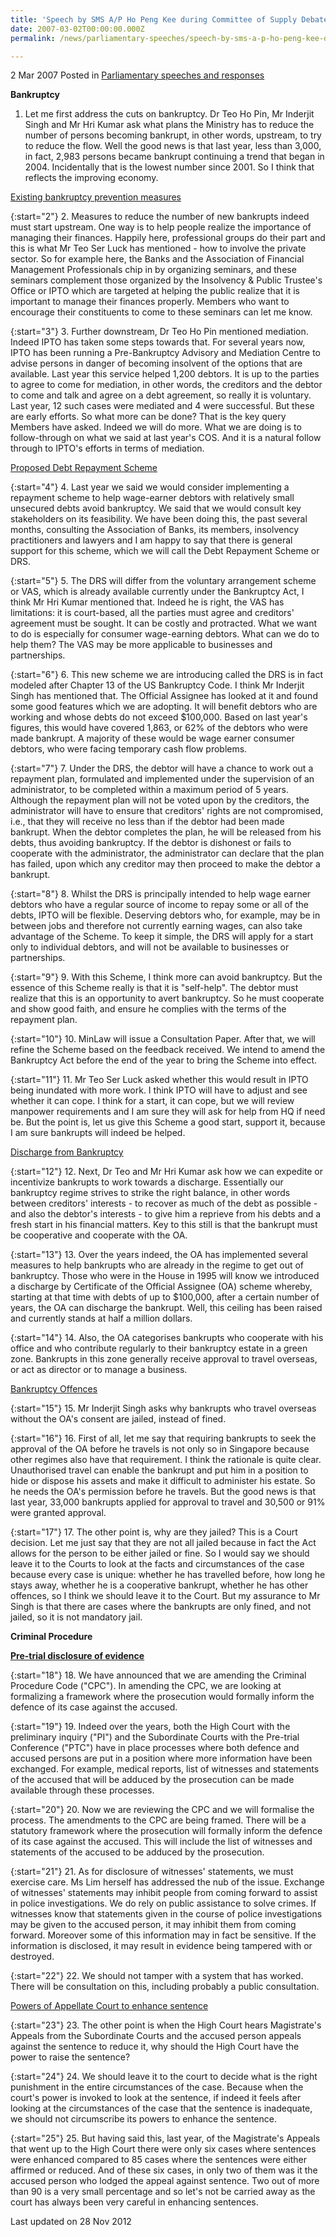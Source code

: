 ```yaml
---
title: 'Speech by SMS A/P Ho Peng Kee during Committee of Supply Debate, 2 Mar 2007'
date: 2007-03-02T00:00:00.000Z
permalink: /news/parliamentary-speeches/speech-by-sms-a-p-ho-peng-kee-during-committee-of-supply-debate-2-mar-2007

---
```




2 Mar 2007 Posted in [Parliamentary speeches and responses](/news/parliamentary-speeches) 


**Bankruptcy**

1. Let me first address the cuts on bankruptcy. Dr Teo Ho Pin, Mr Inderjit Singh and Mr Hri Kumar ask what plans the Ministry has to reduce the number of persons becoming bankrupt, in other words, upstream, to try to reduce the flow. Well the good news is that last year, less than 3,000, in fact, 2,983 persons became bankrupt continuing a trend that began in 2004. Incidentally that is the lowest number since 2001. So I think that reflects the improving economy.

<u>Existing bankruptcy prevention measures </u>


{:start="2"}
2. Measures to reduce the number of new bankrupts indeed must start upstream. One way is to help people realize the importance of managing their finances. Happily here, professional groups do their part and this is what Mr Teo Ser Luck has mentioned - how to involve the private sector. So for example here, the Banks and the Association of Financial Management Professionals chip in by organizing seminars, and these seminars complement those organized by the Insolvency & Public Trustee's Office or IPTO which are targeted at helping the public realize that it is important to manage their finances properly. Members who want to encourage their constituents to come to these seminars can let me know. 

{:start="3"}
3. Further downstream, Dr Teo Ho Pin mentioned mediation. Indeed IPTO has taken some steps towards that. For several years now, IPTO has been running a Pre-Bankruptcy Advisory and Mediation Centre to advise persons in danger of becoming insolvent of the options that are available. Last year this service helped 1,200 debtors. It is up to the parties to agree to come for mediation, in other words, the creditors and the debtor to come and talk and agree on a debt agreement, so really it is voluntary. Last year, 12 such cases were mediated and 4 were successful. But these are early efforts. So what more can be done? That is the key query Members have asked. Indeed we will do more. What we are doing is to follow-through on what we said at last year's COS. And it is a natural follow through to IPTO's efforts in terms of mediation.

<u>Proposed Debt Repayment Scheme </u>

{:start="4"}
4. Last year we said we would consider implementing a repayment scheme to help wage-earner debtors with relatively small unsecured debts avoid bankruptcy. We said that we would consult key stakeholders on its feasibility. We have been doing this, the past several months, consulting the Association of Banks, its members, insolvency practitioners and lawyers and I am happy to say that there is general support for this scheme, which we will call the Debt Repayment Scheme or DRS. 

{:start="5"}
5. The DRS will differ from the voluntary arrangement scheme or VAS, which is already available currently under the Bankruptcy Act, I think Mr Hri Kumar mentioned that. Indeed he is right, the VAS has limitations: it is court-based, all the parties must agree and creditors' agreement must be sought. It can be costly and protracted. What we want to do is especially for consumer wage-earning debtors. What can we do to help them? The VAS may be more applicable to businesses and partnerships. 

{:start="6"}
6. This new scheme we are introducing called the DRS is in fact modeled after Chapter 13 of the US Bankruptcy Code. I think Mr Inderjit Singh has mentioned that. The Official Assignee has looked at it and found some good features which we are adopting. It will benefit debtors who are working and whose debts do not exceed $100,000. Based on last year's figures, this would have covered 1,863, or 62% of the debtors who were made bankrupt. A majority of these would be wage earner consumer debtors, who were facing temporary cash flow problems.

{:start="7"}
7. Under the DRS, the debtor will have a chance to work out a repayment plan, formulated and implemented under the supervision of an administrator, to be completed within a maximum period of 5 years. Although the repayment plan will not be voted upon by the creditors, the administrator will have to ensure that creditors' rights are not compromised, i.e., that they will receive no less than if the debtor had been made bankrupt. When the debtor completes the plan, he will be released from his debts, thus avoiding bankruptcy. If the debtor is dishonest or fails to cooperate with the administrator, the administrator can declare that the plan has failed, upon which any creditor may then proceed to make the debtor a bankrupt.

{:start="8"}
8. Whilst the DRS is principally intended to help wage earner debtors who have a regular source of income to repay some or all of the debts, IPTO will be flexible. Deserving debtors who, for example, may be in between jobs and therefore not currently earning wages, can also take advantage of the Scheme. To keep it simple, the DRS will apply for a start only to individual debtors, and will not be available to businesses or partnerships.

{:start="9"}
9. With this Scheme, I think more can avoid bankruptcy. But the essence of this Scheme really is that it is "self-help". The debtor must realize that this is an opportunity to avert bankruptcy. So he must cooperate and show good faith, and ensure he complies with the terms of the repayment plan. 

{:start="10"}
10. MinLaw will issue a Consultation Paper. After that, we will refine the Scheme based on the feedback received. We intend to amend the Bankruptcy Act before the end of the year to bring the Scheme into effect. 

{:start="11"}
11. Mr Teo Ser Luck asked whether this would result in IPTO being inundated with more work. I think IPTO will have to adjust and see whether it can cope. I think for a start, it can cope, but we will review manpower requirements and I am sure they will ask for help from HQ if need be. But the point is, let us give this Scheme a good start, support it, because I am sure bankrupts will indeed be helped.


<u>Discharge from Bankruptcy </u>

{:start="12"}
12. Next, Dr Teo and Mr Hri Kumar ask how we can expedite or incentivize bankrupts to work towards a discharge. Essentially our bankruptcy regime strives to strike the right balance, in other words between creditors' interests - to recover as much of the debt as possible - and also the debtor's interests - to give him a reprieve from his debts and a fresh start in his financial matters. Key to this still is that the bankrupt must be cooperative and cooperate with the OA. 

{:start="13"}
13. Over the years indeed, the OA has implemented several measures to help bankrupts who are already in the regime to get out of bankruptcy. Those who were in the House in 1995 will know we introduced a discharge by Certificate of the Official Assignee (OA) scheme whereby, starting at that time with debts of up to $100,000, after a certain number of years, the OA can discharge the bankrupt. Well, this ceiling has been raised and currently stands at half a million dollars.

{:start="14"}
14. Also, the OA categorises bankrupts who cooperate with his office and who contribute regularly to their bankruptcy estate in a green zone. Bankrupts in this zone generally receive approval to travel overseas, or act as director or to manage a business. 

<u>Bankruptcy Offences </u>

{:start="15"}
15. Mr Inderjit Singh asks why bankrupts who travel overseas without the OA's consent are jailed, instead of fined.

{:start="16"}
16. First of all, let me say that requiring bankrupts to seek the approval of the OA before he travels is not only so in Singapore because other regimes also have that requirement. I think the rationale is quite clear. Unauthorised travel can enable the bankrupt and put him in a position to hide or dispose his assets and make it difficult to administer his estate. So he needs the OA's permission before he travels. But the good news is that last year, 33,000 bankrupts applied for approval to travel and 30,500 or 91% were granted approval. 

{:start="17"}
17. The other point is, why are they jailed? This is a Court decision. Let me just say that they are not all jailed because in fact the Act allows for the person to be either jailed or fine. So I would say we should leave it to the Courts to look at the facts and circumstances of the case because every case is unique: whether he has travelled before, how long he stays away, whether he is a cooperative bankrupt, whether he has other offences, so I think we should leave it to the Court. But my assurance to Mr Singh is that there are cases where the bankrupts are only fined, and not jailed, so it is not mandatory jail. 

**Criminal Procedure**

**<u>Pre-trial disclosure of evidence</u>**

{:start="18"}
18. We have announced that we are amending the Criminal Procedure Code ("CPC"). In amending the CPC, we are looking at formalizing a framework where the prosecution would formally inform the defence of its case against the accused.

{:start="19"}
19. Indeed over the years, both the High Court with the preliminary inquiry ("PI") and the Subordinate Courts with the Pre-trial Conference ("PTC") have in place processes where both defence and accused persons are put in a position where more information have been exchanged. For example, medical reports, list of witnesses and statements of the accused that will be adduced by the prosecution can be made available through these processes.

{:start="20"}
20. Now we are reviewing the CPC and we will formalise the process. The amendments to the CPC are being framed. There will be a statutory framework where the prosecution will formally inform the defence of its case against the accused. This will include the list of witnesses and statements of the accused to be adduced by the prosecution. 

{:start="21"}
21. As for disclosure of witnesses' statements, we must exercise care. Ms Lim herself has addressed the nub of the issue. Exchange of witnesses' statements may inhibit people from coming forward to assist in police investigations. We do rely on public assistance to solve crimes. If witnesses know that statements given in the course of police investigations may be given to the accused person, it may inhibit them from coming forward. Moreover some of this information may in fact be sensitive. If the information is disclosed, it may result in evidence being tampered with or destroyed. 

{:start="22"}
22. We should not tamper with a system that has worked. There will be consultation on this, including probably a public consultation.

<u>Powers of Appellate Court to enhance sentence </u>

{:start="23"}
23. The other point is when the High Court hears Magistrate's Appeals from the Subordinate Courts and the accused person appeals against the sentence to reduce it, why should the High Court have the power to raise the sentence?

{:start="24"}
24. We should leave it to the court to decide what is the right punishment in the entire circumstances of the case. Because when the court's power is invoked to look at the sentence, if indeed it feels after looking at the circumstances of the case that the sentence is inadequate, we should not circumscribe its powers to enhance the sentence.

{:start="25"}
25. But having said this, last year, of the Magistrate's Appeals that went up to the High Court there were only six cases where sentences were enhanced compared to 85 cases where the sentences were either affirmed or reduced. And of these six cases, in only two of them was it the accused person who lodged the appeal against sentence. Two out of more than 90 is a very small percentage and so let's not be carried away as the court has always been very careful in enhancing sentences.


<p class="right-side-updated">Last updated on 28 Nov 2012</p> 
